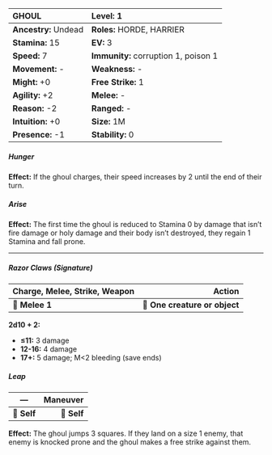 | **GHOUL**                                | **Level:** 1                             |
|:-----------------------------------------|:-----------------------------------------|
| **Ancestry:** Undead                     | **Roles:** HORDE, HARRIER                |
| **Stamina:** 15                          | **EV:** 3                                |
| **Speed:** 7                             | **Immunity:** corruption 1, poison 1     |
| **Movement:** -                          | **Weakness:** -                          |
| **Might:** +0                            | **Free Strike:** 1                       |
| **Agility:** +2                          | **Melee:** -                             |
| **Reason:** -2                           | **Ranged:** -                            |
| **Intuition:** +0                        | **Size:** 1M                             |
| **Presence:** -1                         | **Stability:** 0                         |

##### Hunger

**Effect:** If the ghoul charges, their speed increases by 2 until the end of their turn.

##### Arise

**Effect:** The first time the ghoul is reduced to Stamina 0 by damage that isn’t fire damage or holy damage and their body isn’t destroyed, they regain 1 Stamina and fall prone.

---

##### **Razor Claws (Signature)**

| **Charge, Melee, Strike, Weapon** |                    **Action** |
| --------------------------------- | -----------------------------:|
| **📏 Melee 1**                    | **🎯 One creature or object** |

**2d10 + 2:**
- **≤11:** 3 damage
- **12-16:** 4 damage
- **17+:** 5 damage; M<2 bleeding (save ends)

##### **Leap**

| **—**       | **Maneuver** |
| ----------- | ------------:|
| **📏 Self** |  **🎯 Self** |

**Effect:** The ghoul jumps 3 squares. If they land on a size 1 enemy, that enemy is knocked prone and the ghoul makes a free strike against them.
